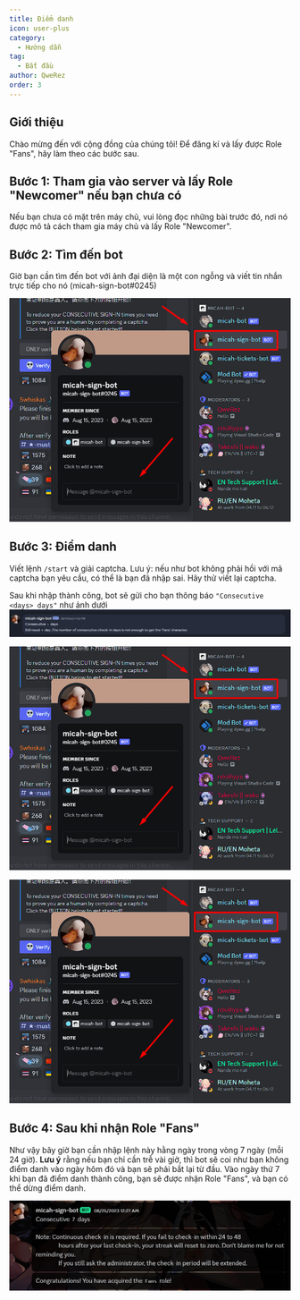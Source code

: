```yaml
---
title: Điểm danh
icon: user-plus
category:
  - Hướng dẫn
tag:
  - Bắt đầu
author: QweRez
order: 3
---
```


## Giới thiệu

Chào mừng đến với cộng đồng của chúng tôi! Để đăng kí và lấy được Role "Fans", hãy làm theo các bước sau.

## Bước 1: Tham gia vào server và lấy Role "Newcomer" nếu bạn chưa có

Nếu bạn chưa có mặt trên máy chủ, vui lòng đọc những bài trước đó, nơi nó được mô tả cách tham gia máy chủ và lấy Role "Newcomer".

## Bước 2: Tìm đến bot
Giờ bạn cần tìm đến bot với ảnh đại diện là một con ngỗng và viết tin nhắn trực tiếp cho nó (micah-sign-bot#0245)

![Sign-in](/assets/images/docs/202312/signin1.png)

## Bước 3: Điểm danh

Viết lệnh `/start` và giải captcha.
Lưu ý: nếu như bot không phải hồi với mã captcha bạn yêu cầu, có thể là bạn đã nhập sai. Hãy thử viết lại captcha. 

Sau khi nhập thành công, bot sẽ gửi cho bạn thông báo `"Consecutive <days> days"` như ảnh dưới
![](images/micah-checkin.png)


![Sign-in](/assets/images/docs/202312/signin1.png)

![Sign-in](/assets/images/docs/202312/signin1.png)

## Bước 4: Sau khi nhận Role "Fans"

Như vậy bây giờ bạn cần nhập lệnh này hằng ngày trong vòng 7 ngày (mỗi 24 giờ). 
**Lưu ý** rằng nếu bạn chỉ cần trễ vài giờ, thì bot sẽ coi như bạn không điểm danh vào ngày hôm đó và bạn sẽ phải bắt lại từ đầu.
Vào ngày thứ 7 khi bạn đã điểm danh thành công, bạn sẽ được nhận Role "Fans", và bạn có thể dừng điểm danh.

![Sign-in](/assets/images/docs/202312/signin4.png)